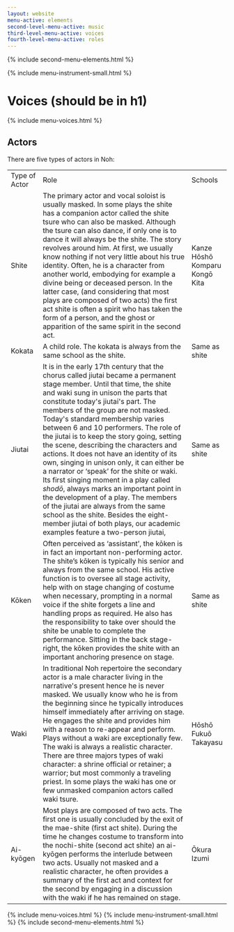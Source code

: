 ```yaml
---
layout: website
menu-active: elements
second-level-menu-active: music
third-level-menu-active: voices
fourth-level-menu-active: roles
---
```


{% include second-menu-elements.html %}

{% include menu-instrument-small.html %}

<main class="page-content">

  <div class="wrapper">
    <h1 id="Voices">Voices (should be in h1)</h1>
    {% include menu-voices.html %}
  </div>

  <div class="text-container">
    <h2 id="Roles">Actors</h2>
    <p>There are five types of actors in Noh:</p>
  </div>

  <table class="content-table">
    <tr class="content-table__row--header">
      <td class="content-table__column">Type of Actor</td>
      <td class="content-table__column">Role</td>
      <td class="content-table__column">Schools</td>
    </tr>
    <tr class="content-table__row">
      <td class="content-table__column">Shite</td>
      <td class="content-table__column">The primary actor and vocal soloist is usually masked. In some plays the shite has a companion actor called the shite tsure who can also be masked. Although the tsure can also dance, if only one is to dance it will always be the shite. The story revolves around him. At first, we usually know nothing if not very little about his true identity. Often, he is a character from another world, embodying for example a divine being or deceased person. In the latter case, (and considering that most plays are composed of two acts) the first act shite is often a spirit who has taken the form of a person, and the ghost or apparition of the same spirit in the second act.</td>
      <td class="content-table__column">Kanze<br>Hōshō<br>Komparu<br>Kongō<br>Kita</td>
    </tr>
    <tr class="content-table__row">
      <td class="content-table__column">Kokata</td>
      <td class="content-table__column">A child role. The kokata is always from the same school as the shite.</td>
      <td class="content-table__column">Same as shite</td>
    </tr>
    <tr class="content-table__row">
      <td class="content-table__column">Jiutai</td>
      <td class="content-table__column">It is in the early 17th century that the chorus called jiutai became a permanent stage member. Until that time, the shite and waki sung in unison the parts that constitute today's jiutai's part. The members of the group are not masked. Today's standard membership varies between 6 and 10 performers. The role of the jiutai is to keep the story going, setting the scene, describing the characters and actions.  It does not have an identity of its own, singing in unison only, it can either be a narrator or ‘speak’ for the shite or waki. Its first singing moment in a play called <em>shodō</em>, always marks an important point in the development of a play. The members of the jiutai are always from the same school as the shite. Besides the eight-member jiutai of both plays, our academic examples feature a two-person jiutai, </td>
      <td class="content-table__column">Same as shite</td>
    </tr>
    <tr class="content-table__row">
      <td class="content-table__column">Kōken</td>
      <td class="content-table__column">Often perceived as ‘assistant’, the kōken is in fact an important non-performing actor. The shite’s kōken is typically his senior and always from the same school. His active function is to oversee all stage activity, help with on stage changing of costume when necessary, prompting in a normal voice if the shite forgets a line and handling props as required. He also has the responsibility to take over should the shite be unable to complete the performance. Sitting in the back stage-right, the kōken provides the shite with an important anchoring presence on stage.</td>
      <td class="content-table__column">Same as shite</td>
    </tr>
    <tr class="content-table__row">
      <td class="content-table__column">Waki</td>
      <td class="content-table__column">In traditional Noh repertoire the secondary actor is a male character living in the narrative's present hence he is never masked. We usually know who he is from the beginning since he typically introduces himself immediately after arriving on stage. He engages the shite and provides him with a reason to re-appear and perform. Plays without a waki are exceptionally few. The waki is always a realistic character. There are three majors types of waki character: a shrine official or retainer; a warrior; but most commonly a traveling priest. In some plays the waki has one or few unmasked companion actors called waki tsure.</td>
      <td class="content-table__column">Hōshō<br>Fukuō<br>Takayasu</td>
    </tr>
    <tr class="content-table__row">
      <td class="content-table__column">Ai-kyōgen</td>
      <td class="content-table__column">Most plays are composed of two acts. The first one is usually concluded by the exit of the mae-shite (first act shite). During the time he changes costume to transform into the nochi-shite (second act shite) an ai-kyōgen performs the interlude between two acts. Usually not masked and a realistic character, he often provides a summary of the first act and context for the second by engaging in a discussion with the waki if he has remained on stage.</td>
      <td class="content-table__column">Ōkura<br>Izumi</td>
    </tr>
  </table>
  {% include menu-voices.html %}
  {% include menu-instrument-small.html %}
  {% include second-menu-elements.html %}
</main>
